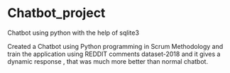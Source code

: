 # Chatbot_project
Chatbot using python with the help of sqlite3

Created a Chatbot using Python programming in Scrum Methodology and train the application using REDDIT comments dataset-2018 and it gives a dynamic response , that was much more better than normal chatbot.
